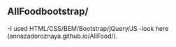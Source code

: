## AllFoodbootstrap/
-I used  HTML/CSS/BEM/Bootstrap/jQuery/JS
-look here (annazadoroznaya.github.io/AllFood/).
